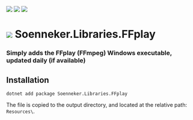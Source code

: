 [![](https://img.shields.io/nuget/v/soenneker.libraries.ffplay.svg?style=for-the-badge)](https://www.nuget.org/packages/soenneker.libraries.ffplay/)
[![](https://img.shields.io/github/actions/workflow/status/soenneker/soenneker.libraries.ffplay/build-and-test.yml?style=for-the-badge)](https://github.com/soenneker/soenneker.libraries.ffplay/actions/workflows/build-and-test.yml)
[![](https://img.shields.io/nuget/dt/soenneker.libraries.ffplay.svg?style=for-the-badge)](https://www.nuget.org/packages/soenneker.libraries.ffplay/)

# ![](https://user-images.githubusercontent.com/4441470/224455560-91ed3ee7-f510-4041-a8d2-3fc093025112.png) Soenneker.Libraries.FFplay
### Simply adds the FFplay (FFmpeg) Windows executable, updated daily (if available)

## Installation

```
dotnet add package Soenneker.Libraries.FFplay
```

The file is copied to the output directory, and located at the relative path: `Resources\`.
